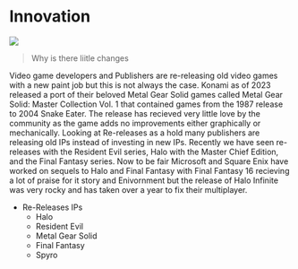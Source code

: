 # Innovation

<img src="https://media3.giphy.com/media/ARb77MvJVd7Uc/giphy.gif?cid=ecf05e47auqe9ywysacx0igvzk1wep2fx63xlqydgh47nnrz&ep=v1_gifs_search&rid=giphy.gif&ct=g">

> Why is there liitle changes

Video game developers and Publishers are re-releasing old video games with a new paint job but this is not always the case. Konami as of 2023 released a port of their beloved Metal Gear Solid games called Metal Gear Solid: Master Collection Vol. 1 that contained games from the 1987 release to 2004 Snake Eater. The release has recieved very little love by the community as the game adds no improvements either graphically or mechanically. Looking at Re-releases as a hold many publishers are releasing old IPs instead of investing in new IPs. Recently we have seen re-releases with the Resident Evil series, Halo with the Master Chief Edition, and the Final Fantasy series. Now to be fair Microsoft and Square Enix have worked on sequels to Halo and Final Fantasy with Final Fantasy 16 recieving a lot of praise for it story and Enivornment but the release of Halo Infinite was very rocky and has taken over a year to fix their multiplayer.   

* Re-Releases IPs
    * Halo
    * Resident Evil
    * Metal Gear Solid
    * Final Fantasy
    * Spyro
    